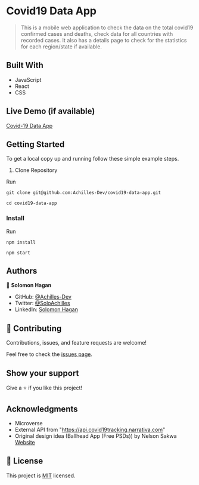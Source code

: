 # Covid19 Data App

> This is a mobile web application to check the data on the total covid19 
> confirmed cases and deaths, check data for all countries with recorded cases. 
> It also has a details page to check for the statistics for each region/state if available.


## Built With

- JavaScript
- React
- CSS

## Live Demo (if available)

[Covid-19 Data App](https://admirable-capybara-a0122b.netlify.app/)


## Getting Started

To get a local copy up and running follow these simple example steps.

1. Clone Repository 
  
  Run
   ```
   git clone git@github.com:Achilles-Dev/covid19-data-app.git

   cd covid19-data-app
   ```

### Install

  Run
   ```
   npm install 

   npm start
   ```


## Authors

👤 **Solomon Hagan**

- GitHub: [@Achilles-Dev](https://github.com/Achilles-Dev/)
- Twitter: [@SoloAchilles](https://twitter.com/SoloAchilles/)
- LinkedIn: [Solomon Hagan](https://www.linkedin.com/in/solomon-hagan-b51693138/)


## 🤝 Contributing

Contributions, issues, and feature requests are welcome!

Feel free to check the [issues page](../../issues/).

## Show your support

Give a ⭐️ if you like this project!

## Acknowledgments

- Microverse
- External API from "https://api.covid19tracking.narrativa.com"
- Original design idea (Ballhead App (Free PSDs)) by Nelson Sakwa [Website](https://www.behance.net/gallery/31579789/Ballhead-App-(Free-PSDs))

## 📝 License

This project is [MIT](./MIT.md) licensed.

